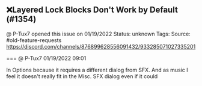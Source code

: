 ## ❌Layered Lock Blocks Don't Work by Default (#1354)
@ P-Tux7 opened this issue on 01/19/2022
Status: unknown
Tags: 
Source: #old-feature-requests https://discord.com/channels/876899628556091432/933285071027335201


=== @ P-Tux7 01/19/2022 09:01

In Options because it requires a different dialog from SFX. And as music I feel it doesn't really fit in the Misc. SFX dialog even if it could
